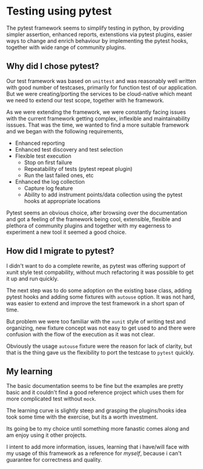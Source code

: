 # Testing using pytest
The pytest framework seems to simplify testing in python, by providing
simpler assertion, enhanced reports, extenstions via pytest plugins, easier ways
to change and enrich behaviour by implementing the pytest hooks, together with
wide range of community plugins.


## Why did I chose pytest?
Our test framework was based on `unittest` and was reasonably well written with
good number of testcases, primarily for function test of our application. But
we were creating/porting the services to be cloud-native which meant we need to
extend our test scope, together with he framework.

As we were extending the framework, we were constantly facing issues with the
current framework getting complex, inflexible and maintainability isssues. That
was the time, we wanted to find a more suitable framework and we began with the
following requirements,

 * Enhanced reporting
 * Enhanced test discovery and test selection
 * Flexible test execution
    - Stop on first failure
    - Repeatability of tests (pytest repeat plugin)
    - Run the last failed ones, etc
 * Enhanced the log collection
    - Capture log feature
    - Ability to add instrument points/data collection using the pytest hooks
      at appropriate locations

Pytest seems an obvious choice, after browsing over the documentation and got a
feeling of the framework being cool, extensible, flexible and plethora of
community plugins and together with my eagerness to experiment a new tool it
seemed a good choice.

## How did I migrate to pytest?
I didn't want to do a complete rewrite, as pytest was offering support of xunit
style test compability, without much refactoring it was possible to get it up
and run quickly.

The next step was to do some adoption on the existing base class, adding
pytest hooks and adding some fixtures with `autouse` option.
It was not hard, was easier to extend and improve the test framework in a
short span of time.

But problem we were too familiar with the `xunit` style of writing test and
organizing, new fixture concept was not easy to get used to and there were
confusion with the flow of the execution as it was not clear.

Obviously the usage `autouse` fixture were the reason for lack of clarity,
but that is the thing gave us the flexibility to port the testcase to `pytest`
quickly.


## My learning

The basic documentation seems to be fine but the examples are pretty basic and
it couldn't find a good reference project which uses them for more complicated
test without `mock`.

The learning curve is slightly steep and grasping the plugins/hooks idea took
some time with the exercise, but its a worth investment.

Its going be to my choice until something more fanastic comes along and am enjoy
using it other projects.

I intent to add more information, issues, learning that i have/will face with my
usage of this framework as a reference for *myself*, because i can't guarantee
for correctness and quality.
